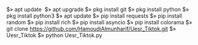 $» apt update 
$» apt upgrade
$» pkg install git 
$» pkg install python
$» pkg install python3
$» apt update
$» pip install requests
$» pip install random
$» pip install rich
$» pip install asyncio
$» pip install colorama
$» git clone https://github.com/HamoudiAlmunharif/Uesr_Tiktok.git
$» Uesr_Tiktok
$» python Uesr_Tiktok.py
